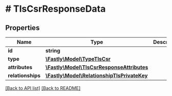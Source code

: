 # # TlsCsrResponseData

## Properties

Name | Type | Description | Notes
------------ | ------------- | ------------- | -------------
**id** | **string** |  | [optional] 
**type** | [**\Fastly\Model\TypeTlsCsr**](TypeTlsCsr.md) |  | [optional] 
**attributes** | [**\Fastly\Model\TlsCsrResponseAttributes**](TlsCsrResponseAttributes.md) |  | [optional] 
**relationships** | [**\Fastly\Model\RelationshipTlsPrivateKey**](RelationshipTlsPrivateKey.md) |  | [optional] 


[[Back to API list]](../../README.md#endpoints) [[Back to README]](../../README.md)
